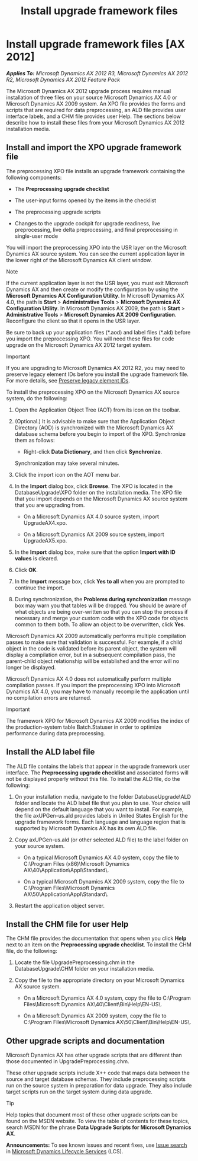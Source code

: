 ﻿---
title: Install upgrade framework files
TOCTitle: Install upgrade framework files
ms:assetid: de8bf5a7-4ae0-498c-82cc-8423b67e045d
ms:mtpsurl: https://technet.microsoft.com/en-us/library/Gg732154(v=AX.60)
ms:contentKeyID: 35133096
ms.date: 04/18/2014
mtps_version: v=AX.60
---

# Install upgrade framework files [AX 2012]


_**Applies To:** Microsoft Dynamics AX 2012 R3, Microsoft Dynamics AX 2012 R2, Microsoft Dynamics AX 2012 Feature Pack_

The Microsoft Dynamics AX 2012 upgrade process requires manual installation of three files on your source Microsoft Dynamics AX 4.0 or Microsoft Dynamics AX 2009 system. An XPO file provides the forms and scripts that are required for data preprocessing, an ALD file provides user interface labels, and a CHM file provides user Help. The sections below describe how to install these files from your Microsoft Dynamics AX 2012 installation media.

## Install and import the XPO upgrade framework file

The preprocessing XPO file installs an upgrade framework containing the following components:

  - The **Preprocessing upgrade checklist**

  - The user-input forms opened by the items in the checklist

  - The preprocessing upgrade scripts

  - Changes to the upgrade cockpit for upgrade readiness, live preprocessing, live delta preprocessing, and final preprocessing in single-user mode

You will import the preprocessing XPO into the USR layer on the Microsoft Dynamics AX source system. You can see the current application layer in the lower right of the Microsoft Dynamics AX client window.


> [!NOTE]
> <P>If the current application layer is not the USR layer, you must exit Microsoft Dynamics AX and then create or modify the configuration by using the <STRONG>Microsoft Dynamics AX Configuration Utility</STRONG>. In Microsoft Dynamics AX 4.0, the path is <STRONG>Start</STRONG> &gt; <STRONG>Administrative Tools</STRONG> &gt; <STRONG>Microsoft Dynamics AX Configuration Utility</STRONG>. In Microsoft Dynamics AX 2009, the path is <STRONG>Start</STRONG> &gt; <STRONG>Administrative Tools</STRONG> &gt; <STRONG>Microsoft Dynamics AX 2009 Configuration</STRONG>. Reconfigure the client so that it opens in the USR layer.</P>



Be sure to back up your application files (\*.aod) and label files (\*.ald) before you import the preprocessing XPO. You will need these files for code upgrade on the Microsoft Dynamics AX 2012 target system.


> [!IMPORTANT]
> <P>If you are upgrading to Microsoft Dynamics AX 2012 R2, you may need to preserve legacy element IDs before you install the upgrade framework file. For more details, see <A href="preserve-legacy-element-ids.md">Preserve legacy element IDs</A>.</P>



To install the preprocessing XPO on the Microsoft Dynamics AX source system, do the following:

1.  Open the Application Object Tree (AOT) from its icon on the toolbar.

2.  (Optional.) It is advisable to make sure that the Application Object Directory (AOD) is synchronized with the Microsoft Dynamics AX database schema before you begin to import of the XPO. Synchronize them as follows:
    
      - Right-click **Data Dictionary**, and then click **Synchronize**.
    
    Synchronization may take several minutes.

3.  Click the import icon on the AOT menu bar.

4.  In the **Import** dialog box, click **Browse**. The XPO is located in the DatabaseUpgrade\\XPO folder on the installation media. The XPO file that you import depends on the Microsoft Dynamics AX source system that you are upgrading from.
    
      - On a Microsoft Dynamics AX 4.0 source system, import UpgradeAX4.xpo.
    
      - On a Microsoft Dynamics AX 2009 source system, import UpgradeAX5.xpo.

5.  In the **Import** dialog box, make sure that the option **Import with ID values** is cleared.

6.  Click **OK**.

7.  In the **Import** message box, click **Yes to all** when you are prompted to continue the import.

8.  During synchronization, the **Problems during synchronization** message box may warn you that tables will be dropped. You should be aware of what objects are being over-written so that you can stop the process if necessary and merge your custom code with the XPO code for objects common to them both. To allow an object to be overwritten, click **Yes**.

Microsoft Dynamics AX 2009 automatically performs multiple compilation passes to make sure that validation is successful. For example, if a child object in the code is validated before its parent object, the system will display a compilation error, but in a subsequent compilation pass, the parent-child object relationship will be established and the error will no longer be displayed.

Microsoft Dynamics AX 4.0 does not automatically perform multiple compilation passes. If you import the preprocessing XPO into Microsoft Dynamics AX 4.0, you may have to manually recompile the application until no compilation errors are returned.


> [!IMPORTANT]
> <P>The framework XPO for Microsoft Dynamics AX 2009 modifies the index of the production-system table Batch.Statuser in order to optimize performance during data preprocessing.</P>



## Install the ALD label file

The ALD file contains the labels that appear in the upgrade framework user interface. The **Preprocessing upgrade checklist** and associated forms will not be displayed properly without this file. To install the ALD file, do the following:

1.  On your installation media, navigate to the folder DatabaseUpgrade\\ALD folder and locate the ALD label file that you plan to use. Your choice will depend on the default language that you want to install. For example, the file axUPGen-us.ald provides labels in United States English for the upgrade framework forms. Each language and language region that is supported by Microsoft Dynamics AX has its own ALD file.

2.  Copy axUPGen-us.ald (or other selected ALD file) to the label folder on your source system.
    
      - On a typical Microsoft Dynamics AX 4.0 system, copy the file to C:\\Program Files (x86)\\Microsoft Dynamics AX\\40\\Application\\Appl\\Standard\\.
    
      - On a typical Microsoft Dynamics AX 2009 system, copy the file to C:\\Program Files\\Microsoft Dynamics AX\\50\\Application\\Appl\\Standard\\.

3.  Restart the application object server.

## Install the CHM file for user Help

The CHM file provides the documentation that opens when you click **Help** next to an item on the **Preprocessing upgrade checklist**. To install the CHM file, do the following:

1.  Locate the file UpgradePreprocessing.chm in the DatabaseUpgrade\\CHM folder on your installation media.

2.  Copy the file to the appropriate directory on your Microsoft Dynamics AX source system.
    
      - On a Microsoft Dynamics AX 4.0 system, copy the file to C:\\Program Files\\Microsoft Dynamics AX\\40\\Client\\Bin\\Help\\EN-US\\.
    
      - On a Microsoft Dynamics AX 2009 system, copy the file to C:\\Program Files\\Microsoft Dynamics AX\\50\\Client\\Bin\\Help\\EN-US\\.

## Other upgrade scripts and documentation

Microsoft Dynamics AX has other upgrade scripts that are different than those documented in UpgradePreprocessing.chm.

These other upgrade scripts include X++ code that maps data between the source and target database schemas. They include preprocessing scripts run on the source system in preparation for data upgrade. They also include target scripts run on the target system during data upgrade.


> [!TIP]
> <P>Help topics that document most of these other upgrade scripts can be found on the MSDN website. To view the table of contents for these topics, search MSDN for the phrase <STRONG>Data Upgrade Scripts for Microsoft Dynamics AX</STRONG>.</P>


  
**Announcements:** To see known issues and recent fixes, use [Issue search](http://go.microsoft.com/fwlink/?linkid=389258) in [Microsoft Dynamics Lifecycle Services](http://go.microsoft.com/fwlink/?linkid=306505) (LCS).

